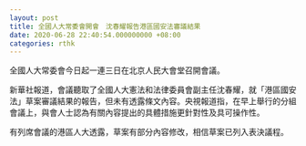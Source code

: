 ```yaml
---
layout: post
title: 全國人大常委會開會　沈春耀報告港區國安法審議結果
date: 2020-06-28 22:40:54.000000000 +08:00
categories: rthk
---
```


全國人大常委會今日起一連三日在北京人民大會堂召開會議。

新華社報道，會議聽取了全國人大憲法和法律委員會副主任沈春耀，就「港區國安法」草案審議結果的報告，但未有透露條文內容。央視報道指，在早上舉行的分組會議上，與會人士認為有關內容提出的具體措施更針對性及具可操作性。

有列席會議的港區人大透露，草案有部分內容修改，相信草案已列入表決議程。

